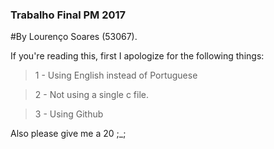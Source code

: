 ### Trabalho Final PM 2017

#By Lourenço Soares (53067).


If you're reading this, first I apologize for the following things:

>1 - Using English instead of Portuguese

>2 - Not using a single c file.

>3 - Using Github

Also please give me a 20 ;_;